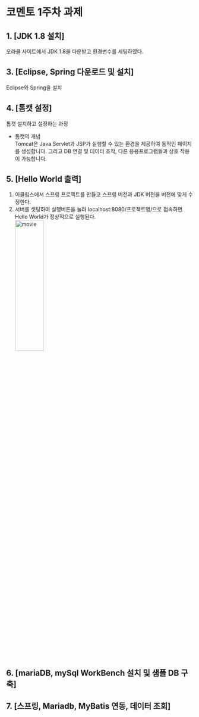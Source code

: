 # 코멘토 1주차 과제

## 1. [JDK 1.8 설치]  
오라클 사이트에서 JDK 1.8을 다운받고 환경변수를 세팅하였다.  
## 3. [Eclipse, Spring 다운로드 및 설치]  
Eclipse와 Spring을 설치  
## 4. [톰캣 설정]  
톰캣 설치하고 설정하는 과정  
* 톰캣의 개념  
Tomcat은 Java Servlet과 JSP가 실행할 수 있는 환경을 제공하여 동적인 페이지를 생성합니다. 
그리고 DB 연결 및 데이터 조작, 다른 응용프로그램들과 상호 작용이 가능합니다.  
## 5. [Hello World 출력]  
1. 이클립스에서 스프링 프로젝트를 만들고 스프링 버전과 JDK 버전을 버전에 맞게 수정한다.  
2. 서버를 셋팅하여 실행버튼을 눌러 localhost:8080/프로젝트명/으로 접속하면 Hello World가 정상적으로 실행된다.  
<img src="C:\Users\82109\Desktop\정훈\코멘토\캡처.PNG" width="40%" height="30%" title="hello world" alt="movie"></img>  
## 6. [mariaDB, mySql WorkBench 설치 및 샘플 DB 구축]
  
## 7. [스프링, Mariadb, MyBatis 연동, 데이터 조회]
